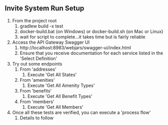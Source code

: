 ## Invite System Run Setup
1. From the project root
   1. gradlew build -x test
   2. docker-build.bat (on Windows) or docker-build.sh (on Mac or Linux)
   3. wait for script to complete...it takes time but is fairly reliable
2. Access the API Gateway Swagger UI
   1. http://localhost:8983/webjars/swagger-ui/index.html
   2. Ensure that you receive documentation for each service listed in the 'Select Definition'
3. Try out some endpoints
   1. From 'addresses'
      1. Execute 'Get All States'
   2. From 'amenities'
      1. Execute 'Get All Amenity Types'
   3. From 'benefits'
      1. Execute 'Get All Benefit Types'
   4. From 'members'
      1. Execute 'Get All Members'
4. Once all these tests are verified, you can execute a 'process flow'
   1. Details to follow